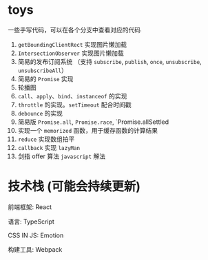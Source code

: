 # toys
一些手写代码，可以在各个分支中查看对应的代码

1. `getBoundingClientRect` 实现图片懒加载
2. `IntersectionObserver` 实现图片懒加载
3. 简易的发布订阅系统 （支持 `subscribe`, `publish`, `once`, `unsubscribe`, `unsubscribeAll`）
4. 简易的 `Promise` 实现
5. 轮播图
6. `call`、`apply`、`bind`、`instanceof` 的实现
7. `throttle` 的实现。`setTimeout` 配合时间戳
8. `debounce` 的实现
9. 简易版 `Promise.all`, `Promise.race`, `Promise.allSettled
10. 实现一个 `memorized` 函数，用于缓存函数的计算结果
11. `reduce` 实现数组拍平
12. `callback` 实现 `lazyMan`
13. 剑指 offer 算法 `javascript` 解法

# 技术栈 (可能会持续更新)
前端框架: React

语言: TypeScript

CSS IN JS: Emotion

构建工具: Webpack
